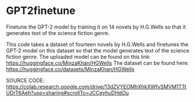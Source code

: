 # GPT2finetune
Finetune the GPT-2 model by training it on 14 novels by H.G.Wells so that it generates text of the science fiction genre.

This code takes a dataset of fourteen novels by H.G.Wells and finetunes the GPT-2 model on this dataset so that the model generates text of the science fiction genre. The uploaded model can be found on this link: https://huggingface.co/MinzaKhan/HGWells 
The dataset can be found here: https://huggingface.co/datasets/MinzaKhan/HGWells

SOURCE CODE: https://colab.research.google.com/drive/13dZVYEOMhXhkXWfvSMVM1TTtUDrT6Aeh?usp=sharing#scrollTo=JCCeyhuDHdOu 

